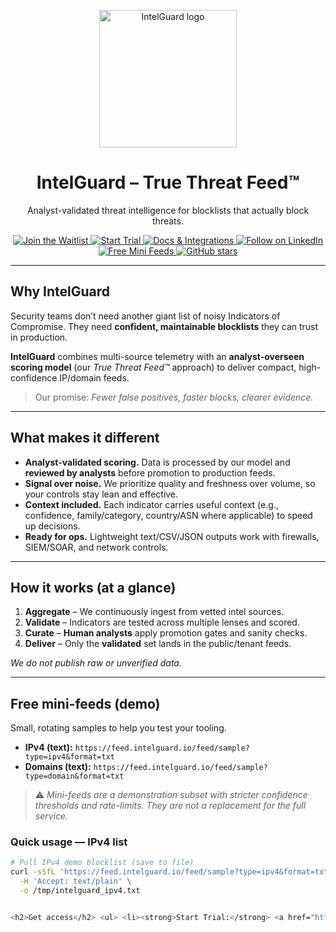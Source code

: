 <p align="center">
  <a href="https://intelguard.io" target="_blank" rel="noopener">
    <img src="https://intelguard.io/logo.png" width="220" alt="IntelGuard logo"/>
  </a>
</p>

<h1 align="center">IntelGuard – True Threat Feed™</h1>

<p align="center">
  Analyst-validated threat intelligence for blocklists that actually block threats.
</p>

<p align="center">
  <a href="https://intelguard.io/join">
    <img alt="Join the Waitlist" src="https://img.shields.io/badge/Join%20the%20Waitlist-000"/>
  </a><!--
  --><a href="https://intelguard.io/features">
    <img alt="Start Trial" src="https://img.shields.io/badge/Start%20Trial-1aa34a"/>
  </a><!--
  --><a href="https://intelguard.io/integrations">
    <img alt="Docs & Integrations" src="https://img.shields.io/badge/Docs%20%26%20Integrations-0b5fff"/>
  </a><!--
  --><a href="https://www.linkedin.com/company/intelguard">
    <img alt="Follow on LinkedIn" src="https://img.shields.io/badge/Follow%20on%20LinkedIn-0A66C2?logo=linkedin&logoColor=white"/>
  </a><!--
  --><a href="#free-mini-feeds">
    <img alt="Free Mini Feeds" src="https://img.shields.io/badge/Free%20Mini%20Feeds-Demo-lightgrey"/>
  </a><!--
  --><a href="https://github.com/INTELGUARD-IO/INTELGUARD/stargazers">
    <img alt="GitHub stars" src="https://img.shields.io/github/stars/INTELGUARD-IO/INTELGUARD?style=social"/>
  </a>
</p>

---

## Why IntelGuard
Security teams don’t need another giant list of noisy Indicators of Compromise. They need **confident, maintainable blocklists** they can trust in production.

**IntelGuard** combines multi-source telemetry with an **analyst-overseen scoring model** (our *True Threat Feed™* approach) to deliver compact, high-confidence IP/domain feeds.

> Our promise: *Fewer false positives, faster blocks, clearer evidence.*

---

## What makes it different
- **Analyst-validated scoring.** Data is processed by our model and **reviewed by analysts** before promotion to production feeds.
- **Signal over noise.** We prioritize quality and freshness over volume, so your controls stay lean and effective.
- **Context included.** Each indicator carries useful context (e.g., confidence, family/category, country/ASN where applicable) to speed up decisions.
- **Ready for ops.** Lightweight text/CSV/JSON outputs work with firewalls, SIEM/SOAR, and network controls.

---

## How it works (at a glance)
1. **Aggregate** – We continuously ingest from vetted intel sources.
2. **Validate** – Indicators are tested across multiple lenses and scored.
3. **Curate** – **Human analysts** apply promotion gates and sanity checks.
4. **Deliver** – Only the **validated** set lands in the public/tenant feeds.

*We do not publish raw or unverified data.*

---

<a id="free-mini-feeds"></a>
## Free mini-feeds (demo)
Small, rotating samples to help you test your tooling.

- **IPv4 (text):** `https://feed.intelguard.io/feed/sample?type=ipv4&format=txt`
- **Domains (text):** `https://feed.intelguard.io/feed/sample?type=domain&format=txt`

> ⚠️ *Mini-feeds are a demonstration subset with stricter confidence thresholds and rate-limits. They are not a replacement for the full service.*

### Quick usage — IPv4 list
```bash
# Pull IPv4 demo blocklist (save to file)
curl -sSfL 'https://feed.intelguard.io/feed/sample?type=ipv4&format=txt' \
  -H 'Accept: text/plain' \
  -o /tmp/intelguard_ipv4.txt


<h2>Get access</h2> <ul> <li><strong>Start Trial:</strong> <a href="https://intelguard.io/features">https://intelguard.io/features</a></li> <li><strong>Docs &amp; Integrations:</strong> <a href="https://intelguard.io/integrations">https://intelguard.io/integrations</a></li> <li><strong>Join the waitlist:</strong> <a href="https://intelguard.io/join">https://intelguard.io/join</a></li> <li><strong>Follow us on LinkedIn:</strong> <a href="https://www.linkedin.com/company/intelguard">https://www.linkedin.com/company/intelguard</a></li> </ul> <p>If you’d like to evaluate a larger sample for a POC, reach out to us.</p> <h2>Responsible use</h2> <p> IntelGuard feeds are provided <em>as-is</em> for defensive and research purposes. You are responsible for how you deploy blocklists in your environment. Do not use the data to target, harass, or disrupt infrastructure beyond legitimate defensive controls. </p> <h2>Brand &amp; attribution</h2> <p><em>IntelGuard</em> and <em>True Threat Feed™</em> are trademarks of their respective owners.</p> <p>© IntelGuard. All rights reserved.</p>
